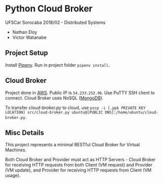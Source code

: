 # Python Cloud Broker
UFSCar Sorocaba 2018/02 - Distributed Systems

- Nathan Eloy
- Victor Watanabe

## Project Setup
Install [Pipenv](https://github.com/pypa/pipenv). Run in project folder `pipenv install`.

## Cloud Broker
Project done in [AWS](https://aws.amazon.com/). Public IP is `54.233.252.96`. Use PuTTY SSH client to connect. Cloud Broker uses NoSQL ([MongoDB](https://mongodb.com/)).

To transfer _cloud-broker.py_ to cloud, use `pscp -i [.ppk PRIVATE KEY LOCATION] src/cloud-broker.py ubuntu@[PUBLIC DNS]:/home/ubuntu/cloud-broker.py`.

## Misc Details
This project represents a minimal RESTful Cloud Broker for Virtual Machines.

Both Cloud Broker and Provider must act as HTTP Servers - Cloud Broker for receiving HTTP requests from both Client (VM request) and Provider (VM update), and Provider for receiving HTTP requests from Client (VM usage).